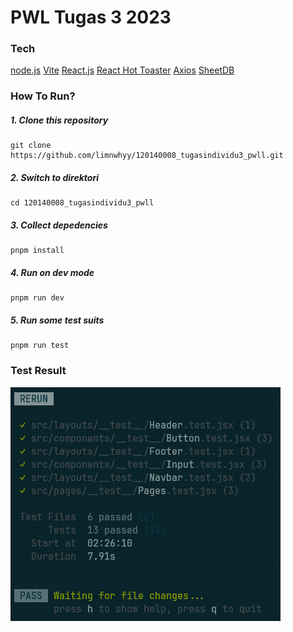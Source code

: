 # PWL Tugas 3 2023

### Tech

[node.js](https://nodejs.org/en)
[Vite](https://vitejs.dev/)
[React.js](https://react.dev/)
[React Hot Toaster](https://react-hot-toast.com/)
[Axios](https://axios-http.com/)
[SheetDB](https://sheetdb.io/)

### How To Run?

##### 1. Clone this repository

```
git clone https://github.com/limnwhyy/120140008_tugasindividu3_pwll.git
```

##### 2. Switch to direktori

```
cd 120140008_tugasindividu3_pwll
```

##### 3. Collect depedencies

```
pnpm install
```

##### 4. Run on dev mode

```
pnpm run dev
```

##### 5. Run some test suits

```
pnpm run test
```

### Test Result

![result.png](./src/assets/result.PNG)
